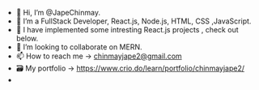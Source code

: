 - 👋 Hi, I’m @JapeChinmay.
- 👀 I’m a FullStack Developer, React.js, Node.js, HTML, CSS ,JavaScript.
- 🌱 I have implemented some intresting React.js projects , check out below.
- 💞️ I’m looking to collaborate on MERN.
- 📫 How to reach me ->  chinmayjape2@gmail.com
- 🗃️ My portfolio -> https://www.crio.do/learn/portfolio/chinmayjape2/
- 

<!---
JapeChinmay/JapeChinmay is a ✨ special ✨ repository because its `README.md` (this file) appears on your GitHub profile.
You can click the Preview link to take a look at your changes.
--->
